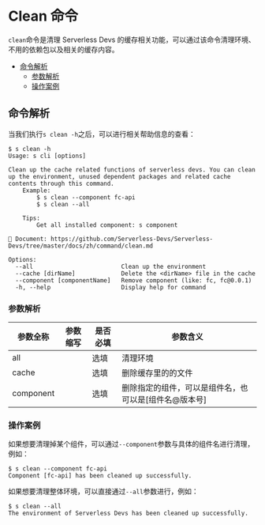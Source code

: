 # Clean 命令

`clean`命令是清理 Serverless Devs 的缓存相关功能，可以通过该命令清理环境、不用的依赖包以及相关的缓存内容。

- [命令解析](#命令解析)
    - [参数解析](#参数解析)
    - [操作案例](#操作案例)
    
## 命令解析

当我们执行`s clean -h`之后，可以进行相关帮助信息的查看：

```shell script
$ s clean -h
Usage: s cli [options]

Clean up the cache related functions of serverless devs. You can clean up the environment, unused dependent packages and related cache contents through this command.
    Example:
        $ s clean --component fc-api
        $ s clean --all

    Tips:
        Get all installed component: s component

📖 Document: https://github.com/Serverless-Devs/Serverless-Devs/tree/master/docs/zh/command/clean.md

Options:
  --all                         Clean up the environment
  --cache [dirName]             Delete the <dirName> file in the cache
  --component [componentName]   Remove component (like: fc, fc@0.0.1)
  -h, --help                    Display help for command
```

### 参数解析

| 参数全称 | 参数缩写 | 是否必填 | 参数含义 |
|-----|-----|-----|-----|
| all |  | 选填 | 清理环境 |
| cache |  | 选填 | 删除缓存里的的<dirName>文件 |
| component |  | 选填 | 删除指定的组件，可以是组件名，也可以是[组件名@版本号] |

### 操作案例

如果想要清理掉某个组件，可以通过`--component`参数与具体的组件名进行清理，例如：

```shell script
$ s clean --component fc-api
Component [fc-api] has been cleaned up successfully.
```

如果想要清理整体环境，可以直接通过`--all`参数进行，例如：

```shell script
$ s clean --all       
The environment of Serverless Devs has been cleaned up successfully.
```